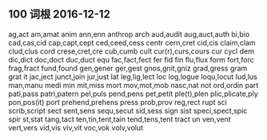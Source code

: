 ## 100 词根  2016-12-12 
ag,act
am,amat
anim
ann,enn
anthrop
arch
aud,audit
aug,auct,auth
bi,bio
cad,cas,cid
cap,capt,cept
ced,ceed,cess
centr
cern,cret
cid,cis
claim,clam
clud,clus
cord
crese,cret,cre
cub,cumb
cult
cur(r),curs,cours
cur
cycl
dem
dic,dict
doc,doct
duc,duct
equ
fac,fact,fect
fer
fid
fin
flu,flux
form
fort,forc
frag,fract
fund,found
gen,gener
ger,gest
gnos,gnit,gniz
grad,gress
gram
grat
it
jac,ject
junct,join
jur,just
lat
leg,lig,lect
loc
log,logue
loqu,locut
lud,lus
man,manu
medi
min
mit,miss
mort
mov,mot,mob
nasc,nat
not
ord,ordin
part
pati,pass
patri,patern
pel,puls
pend,pens
pet,petit
ple(t),plen
plic,plicate,ply
pon,pos(it)
port
prehend,prehens
press
prob,prov
reg,rect
rupt
sci
scrib,script
sect
sent,sens
sequ,secut
sid,sess
sign
sist
speci,spect,spic
spir
st,stat
tang,tact
ten,tin,tent,tain
tend,tens,tent
tract
un
ven,vent
vert,vers
vid,vis
viv,vit
voc,vok
volv,volut

